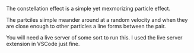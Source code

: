 The constellation effect is a simple yet mexmorizing particle effect.

The partciles siimple meander around at a random velocity and when they are close enough to other particles a line forms between the pair.

You will need a live server of some sort to run this.  I used the live server extension in VSCode just fine.
